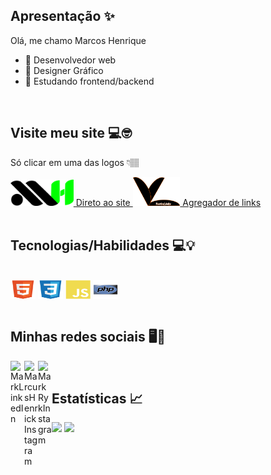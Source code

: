 ## Apresentação ✨
Olá, me chamo Marcos Henrique
- 🔭 Desenvolvedor web
- 🔭 Designer Gráfico
- 🌱 Estudando frontend/backend
<br>
  
## Visite meu site 💻🤓

<p>Só clicar em uma das logos 👇🏽</p>
<div>
  <a href="https://markryksite.000webhostapp.com/">
    <img width="20%" src="./assets/logo_mh.png" />
    Direto ao site
  </a>

  <a href="https://varioslinks.000webhostapp.com/">
    <img width="15%" src="./assets/logo_varioslinks.png" />
    Agregador de links
  </a>
</div>
<br>

<!--### Hi there 👋-->

## Tecnologias/Habilidades 💻💡

<div style="display: inline_block"><br>
  <img align="center" alt="Rafa-HTML" height="30" width="40" src="https://raw.githubusercontent.com/devicons/devicon/master/icons/html5/html5-original.svg">
  <img align="center" alt="Rafa-CSS" height="30" width="40" src="https://raw.githubusercontent.com/devicons/devicon/master/icons/css3/css3-original.svg">
  <img align="center" alt="Rafa-Js" height="30" width="40" src="https://raw.githubusercontent.com/devicons/devicon/master/icons/javascript/javascript-plain.svg">
  <img align="center" alt="Rafa-Python" height="30" width="40" src="https://raw.githubusercontent.com/devicons/devicon/master/icons/php/php-original.svg">
</div>

<br>

## Minhas redes sociais 🖥📱
<div>
  <a href="https://www.linkedin.com/in/marcos-henrique-1536b41b2/">
    <img align="left" alt="MarkLinkedIn" width="22px" src="https://cdn.jsdelivr.net/npm/simple-icons@v3/icons/linkedin.svg" />
  </a>
  
  <a href="https://www.instagram.com/marcushenrick_dwg/">
    <img align="left" alt="MarcusHenrickInstagram" width="22px" src="https://cdn.jsdelivr.net/npm/simple-icons@v3/icons/instagram.svg" />
  </a>
  
  <a href="https://www.instagram.com/markryk/">
    <img align="left" alt="MarkRykInstagram" width="22px" src="https://cdn.jsdelivr.net/npm/simple-icons@v3/icons/instagram.svg" />
  </a>
</div>

<br>

## Estatísticas 📈

<div>
  <img height="180em" src="https://github-readme-stats.vercel.app/api?username=markryk&show_icons=true&theme=highcontrast&include_all_commits=true&count_private=false"/>
  <img height="180em" src="https://github-readme-stats.vercel.app/api/top-langs/?username=markryk&layout=compact&langs_count=16&theme=highcontrast"/>
</div>

<!--
**markryk/markryk** is a ✨ _special_ ✨ repository because its `README.md` (this file) appears on your GitHub profile.

Here are some ideas to get you started:

- 🔭 I’m currently working on ...
- 🌱 I’m currently learning ...
- 👯 I’m looking to collaborate on ...
- 🤔 I’m looking for help with ...
- 💬 Ask me about ...
- 📫 How to reach me: ...
- 😄 Pronouns: ...
- ⚡ Fun fact: ...
-->
